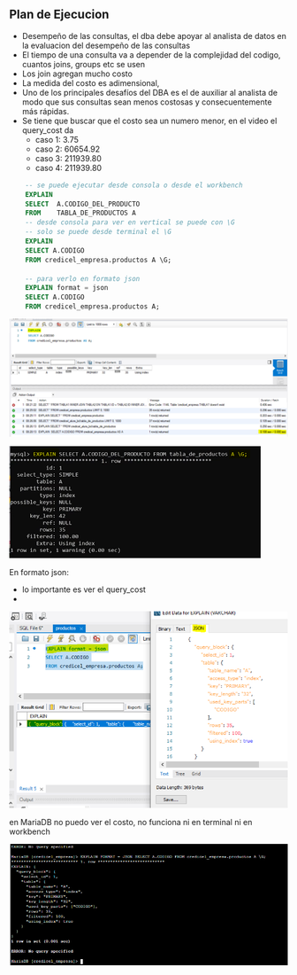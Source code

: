 ## Plan de Ejecucion

- Desempeño de las consultas, el dba debe apoyar al analista de datos en la evaluacion del desempeño de las consultas
- El tiempo de una consulta va a depender de la complejidad del codigo, cuantos joins, groups etc se usen
- Los join agregan mucho costo
- La medida del costo es adimensional, 
- Uno de los principales desafíos del DBA es el de auxiliar al analista de modo que sus consultas sean menos costosas y consecuentemente más rápidas.
- Se tiene que buscar que el costo sea un numero menor, en el video el query_cost da 
  - caso 1: 3.75
  - caso 2: 60654.92
  - caso 3: 211939.80
  - caso 4: 211939.80

```sql
    -- se puede ejecutar desde consola o desde el workbench
    EXPLAIN 
    SELECT  A.CODIGO_DEL_PRODUCTO
    FROM    TABLA_DE_PRODUCTOS A
    -- desde consola para ver en vertical se puede con \G
    -- solo se puede desde terminal el \G
    EXPLAIN 
    SELECT A.CODIGO
    FROM credicel_empresa.productos A \G;

    -- para verlo en formato json
    EXPLAIN format = json
    SELECT A.CODIGO
    FROM credicel_empresa.productos A;

```

![Explain en Workbench](/imagenes/clase01/explain_desde_workbench.png)

![Explain desde el terminal](/imagenes/clase01/explain_desde_terminal.png)

En formato json:

- lo importante es ver el query_cost
- 
![Explain json workbench](/imagenes/clase01/explain_json_workbench.png)

en MariaDB no puedo ver el costo, no funciona ni en terminal ni en workbench

![Explain json desde terminal](/imagenes/clase01/explain_json_terminal.png)

